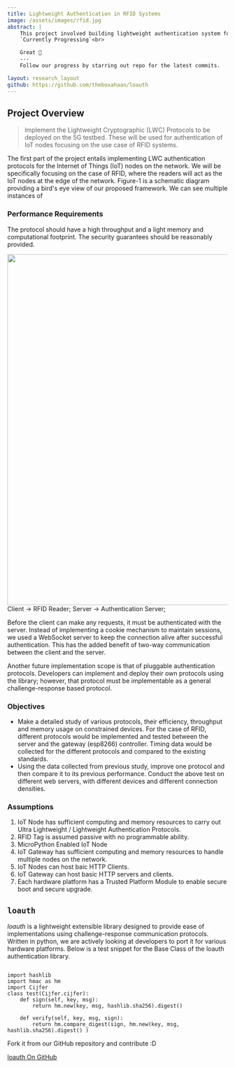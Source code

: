 ```yaml
---
title: Lightweight Authentication in RFID Systems
image: /assets/images/rfid.jpg
abstract: |
    This project involved building lightweight authentication system focusing on RFID technologies such as MIFARE etc.
    `Currently Progressing`<br>

    Great 🍺
    ---
    Follow our progress by starring out repo for the latest commits.

layout: research_layout 
github: https://github.com/theboxahaan/loauth   
---
```


## Project Overview
> Implement the Lightweight Cryptographic (LWC) Protocols to be deployed on the 5G testbed. These will be used for authentication of IoT nodes focusing on the use case of RFID systems.

The first part of the project entails implementing LWC authentication protocols for the Internet of Things (IoT) nodes on the network. We will be specifically focusing on the case of RFID, where the readers will act as the IoT nodes at the edge of the network. Figure-1 is a schematic diagram providing a bird's eye view of our proposed framework. We can see multiple instances of

### Performance Requirements
The protocol should have a high throughput and a light memory and computational  footprint. The security guarantees should be reasonably provided.
<div align="center">
<img src="https://user-images.githubusercontent.com/32961084/88246594-8d9ac280-ccb8-11ea-9198-f02eae243838.png" width=800 >
</div>
Client → RFID Reader;
Server → Authentication Server;

Before the client can make any requests, it must be authenticated with the server. 
Instead of implementing a cookie mechanism to maintain sessions, we used a WebSocket server to keep the connection alive after successful authentication. This has the added benefit of two-way communication between the client and the server.

Another future implementation scope is that of pluggable authentication protocols. Developers can implement and deploy their own protocols using the library; however, that protocol must be implementable as a general challenge-response based protocol.

### Objectives
- Make a detailed study of various protocols, their efficiency, throughput and memory usage on constrained devices. For the case of RFID,  different protocols would be implemented and tested between the server and the gateway (esp8266) controller.  Timing data would be collected for the different protocols and compared to the existing standards.
- Using the data collected from previous study, improve one protocol and then compare it to its previous performance.
Conduct the above test on different web servers, with different devices and different connection densities.

### Assumptions
1. IoT Node has sufficient computing and memory resources to carry out Ultra Lightweight / Lightweight Authentication Protocols.
2. RFID Tag is assumed passive with no programmable ability.
3. MicroPython Enabled IoT Node
4. IoT Gateway has sufficient computing and memory resources to handle multiple nodes on the network.
5. IoT Nodes can host baic HTTP Clients.
6. IoT Gateway can host basic HTTP servers and clients.
7. Each hardware platform has a Trusted Platform Module to enable secure boot and secure upgrade.

## `loauth`
*loauth* is a lightweight extensible library designed to provide ease of implementations using challenge-response communication protocols.
Written in python, we are actively looking at developers to port it for various hardware platforms. Below is a test snippet for the Base Class of the loauth authentication library. 
```

import hashlib
import hmac as hm
import Cijfer
class test(Cijfer.cijfer):
    def sign(self, key, msg):
        return hm.new(key, msg, hashlib.sha256).digest()

    def verify(self, key, msg, sign):
        return hm.compare_digest(sign, hm.new(key, msg, hashlib.sha256).digest() )

```
Fork it from our GitHub repository and contribute :D

<a class="github-button" href="https://github.com/theboxahaan/loauth" data-color-scheme="no-preference: light; light: light; dark: dark;"  aria-label="de.ci.phe.red on GitHub">loauth On GitHub</a>
